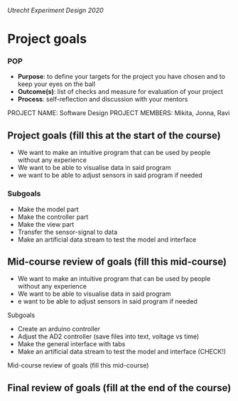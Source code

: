 *Utrecht Experiment Design 2020*

# Project goals

### POP

+ **Purpose**: to define your targets for the project you have chosen and to keep your eyes on the ball 
+ **Outcome(s)**: list of checks and measure for evaluation of your project
+ **Process**: self-reflection and discussion with your mentors

PROJECT NAME: Software Design
PROJECT MEMBERS: Mikita, Jonna, Ravi

## Project goals (fill this at the start of the course)
* We want to make an intuitive program that can be used by people without any experience
* We want to be able to visualise data in said program
* we want to be able to adjust sensors in said program if needed
### Subgoals
* Make the model part
* Make the controller part
* Make the view part
* Transfer the sensor-signal to data
* Make an artificial data stream to test the model and interface

## Mid-course review of goals (fill this mid-course)

* We want to make an intuitive program that can be used by people without any experience
* We want to be able to visualise data in said program
* e want to be able to adjust sensors in said program if needed


Subgoals

* Create an arduino controller
* Adjust the AD2 controller (save files into text, voltage vs time)
* Make the general interface with tabs
* Make an artificial data stream to test the model and interface (CHECK!)


Mid-course review of goals (fill this mid-course)


## Final review of goals (fill at the end of the course)
